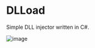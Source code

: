 # DLLoad
Simple DLL injector written in C#.

![image](https://user-images.githubusercontent.com/17270548/217654184-36906317-c256-48ec-b855-a28c185a8cd8.png)


